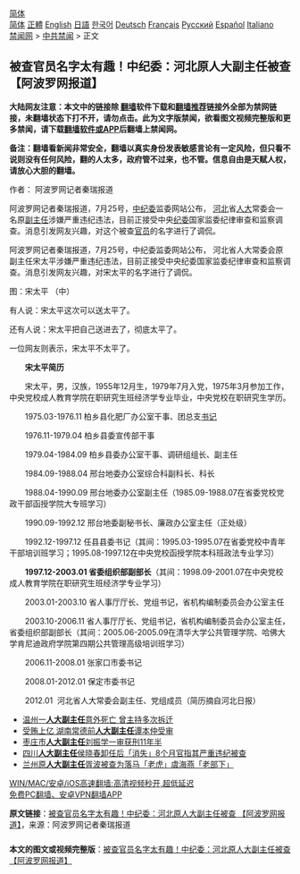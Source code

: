  <!-- 面包屑导航 --> <div class="breadcrumb"><!-- GTranslate: https://gtranslate.io/ -->  <div class="switcher notranslate">  <div class="selected">  <a href="#" onclick="return false;"> 简体</a>  </div>  <div class="option">  <a href="https://www.bannedbook.org" onclick="doGTranslate('zh-CN|zh-CN');jQuery('div.switcher div.selected a').html(jQuery(this).html());return false;" title="简体中文" class="nturl selected"> 简体</a>  <a href="https://www.bannedbook.org/zh-tw/" onclick="doGTranslate('zh-CN|zh-TW');jQuery('div.switcher div.selected a').html(jQuery(this).html());return false;" title="繁體中文" class="nturl"> 正體</a>  <a href="https://www.bannedbook.org/en/" onclick="doGTranslate('zh-CN|en');jQuery('div.switcher div.selected a').html(jQuery(this).html());return false;" title="English" class="nturl"> English</a>  <a href="https://www.bannedbook.org/ja/" onclick="doGTranslate('zh-CN|ja');jQuery('div.switcher div.selected a').html(jQuery(this).html());return false;" title="日本語" class="nturl"> 日語</a>  <a href="https://www.bannedbook.org/ko/" onclick="doGTranslate('zh-CN|ko');jQuery('div.switcher div.selected a').html(jQuery(this).html());return false;" title="한국어" class="nturl"> 한국어</a>  <a href="https://www.bannedbook.org/de/" onclick="doGTranslate('zh-CN|de');jQuery('div.switcher div.selected a').html(jQuery(this).html());return false;" title="Deutsch" class="nturl"> Deutsch</a>  <a href="https://www.bannedbook.org/fr/" onclick="doGTranslate('zh-CN|fr');jQuery('div.switcher div.selected a').html(jQuery(this).html());return false;" title="Français" class="nturl"> Français</a>  <a href="https://www.bannedbook.org/ru/" onclick="doGTranslate('zh-CN|ru');jQuery('div.switcher div.selected a').html(jQuery(this).html());return false;" title="Русский" class="nturl"> Русский</a>  <a href="https://www.bannedbook.org/es/" onclick="doGTranslate('zh-CN|es');jQuery('div.switcher div.selected a').html(jQuery(this).html());return false;" title="Español" class="nturl"> Español</a>  <a href="https://www.bannedbook.org/it/" onclick="doGTranslate('zh-CN|it');jQuery('div.switcher div.selected a').html(jQuery(this).html());return false;" title="Italiano" class="nturl"> Italiano</a>  </div>  </div>      <div class='breadcrumb-sub'><!-- Breadcrumb NavXT 6.3.0 --> <a href="https://www.bannedbook.org/" class="home">禁闻网</a> &gt; <a href="https://www.bannedbook.org/bnews/cbnews/" class="category">中共禁闻</a> &gt; 正文</div></div><h2>被查官员名字太有趣！中纪委：河北原人大副主任被查 【阿波罗网报道】</h2> <p class="notice"><b>大陆网友注意：本文中的链接除 <a href="https://github.com/bannedbook/fanqiang" >翻墙</a>软件下载和<a href="https://github.com/killgcd/justmysocks/blob/master/README.md">翻墙推荐</a>链接外全部为禁网链接，未翻墙状态下打不开，请勿点击。此为文字版禁闻，欲看图文视频完整版和更多禁闻，请下载<a href="https://github.com/bannedbook/fanqiang">翻墙软件或APP</a>后翻墙上禁闻网。</p><p>备注：翻墙看新闻非常安全，翻墙以真实身份发表敏感言论有一定风险，但只看不说则没有任何风险，翻的人太多，政府管不过来，也不管。信息自由是天赋人权，请放心大胆的翻墙。</b></p>  <div class="entry"> <p>作者： 阿波罗网记者秦瑞报道</p> <p id="summary">阿波罗网记者秦瑞报道，7月25号，<a href="https://www.bannedbook.org/bnews/tag/%e4%b8%ad%e7%ba%aa%e5%a7%94/" class="st_tag internal_tag" rel="tag" title="标签 中纪委 下的日志">中纪委</a>监委网站公布， <a href="https://www.bannedbook.org/bnews/tag/%e6%b2%b3%e5%8c%97/" class="st_tag internal_tag" rel="tag" title="标签 河北 下的日志">河北</a>省<a href="https://www.bannedbook.org/bnews/tag/%E4%BA%BA%E5%A4%A7/" class="st_tag internal_tag" rel="tag" title="标签 人大 下的日志">人大</a>常委会一名原<a href="https://www.bannedbook.org/bnews/tag/%E5%89%AF%E4%B8%BB%E4%BB%BB/" class="st_tag internal_tag" rel="tag" title="标签 副主任 下的日志">副主任</a>涉嫌严重违纪违法，目前正接受中央<a href="https://www.bannedbook.org/bnews/tag/%e7%ba%aa%e5%a7%94/" class="st_tag internal_tag" rel="tag" title="标签 纪委 下的日志">纪委</a>国家监委纪律审查和监察调查。消息引发网友兴趣，对这个被查<a href="https://www.bannedbook.org/bnews/tag/%E5%AE%98%E5%91%98/" class="st_tag internal_tag" rel="tag" title="标签 官员 下的日志">官员</a>的名字进行了调侃。</p> <p>阿波罗网记者秦瑞报道，7月25号，中纪委监委网站公布，&nbsp;河北省人大常委会原副主任宋太平涉嫌严重违纪违法，目前正接受中央纪委国家监委纪律审查和监察调查。消息引发网友兴趣，对宋太平的名字进行了调侃。</p> <p>图：宋太平 （中）</p> <p>有人说：宋太平这次可以送太平了。</p> <p>还有人说：宋太平把自己送进去了，彻底太平了。</p>  <p>一位网友则表示，宋太平不太平了。</p> <p>　　<strong>宋太平简历</strong></p> <p>　　宋太平，男，汉族，1955年12月生，1979年7月入党，1975年3月参加工作，中央党校成人教育学院在职研究生班经济学专业毕业，中央党校在职研究生学历。</p> <p>　　1975.03-1976.11 柏乡县化肥厂办公室干事、团总支<a href="https://www.bannedbook.org/bnews/tag/%e4%b9%a6%e8%ae%b0/" class="st_tag internal_tag" rel="tag" title="标签 书记 下的日志">书记</a></p> <p>　　1976.11-1979.04 柏乡县委宣传部干事</p> <p>　　1979.04-1984.09 柏乡县委办公室干事、调研组组长、副主任</p>  <p>　　1984.09-1988.04 邢台地委办公室综合科副科长、科长</p> <p>　　1988.04-1990.09 邢台地委办公室副主任（1985.09-1988.07在省委党校党政干部函授学院大专班学习）</p> <p>　　1990.09-1992.12 邢台地委副秘书长、廉政办公室主任（正处级）</p> <p>　　1992.12-1997.12 任县县委书记（其间：1995.03-1995.07在省委党校中青年干部培训班学习；1995.08-1997.12在中央党校函授学院本科班政法专业学习）</p> <p>　　<strong>1997.12-2003.01 省委组织部副部长</strong>（其间：1998.09-2001.07在中央党校成人教育学院在职研究生班经济学专业学习）</p> <p>　　2003.01-2003.10 省人事厅厅长、党组书记，省机构编制委员会办公室主任</p>  <p>　　2003.10-2006.11 省人事厅厅长、党组书记，省机构编制委员会办公室主任，省委组织部副部长（其间：2005.06-2005.09在清华大学公共管理学院、哈佛大学肯尼迪政府学院第四期公共管理高级培训班学习）</p> <p>　　2006.11-2008.01 张家口市委书记</p> <p>　　2008.01-2012.01 保定市委书记</p> <p>　　2012.01&nbsp; 河北省人大常委会副主任、党组成员（简历摘自河北日报）</p> <ul class='op-related-articles' title='相关阅读'> <li><a href='https://www.bannedbook.org/bnews/cnnews/20210401/1516958.html' target='_blank'>温州一<b>人大副主任</b>意外死亡 曾主持多次拆迁</a></li> <li><a href='https://www.bannedbook.org/bnews/bannedvideo/20210327/1513482.html' target='_blank'>受贿上亿 湖南常德前<b>人大副主任</b>谭本仲受审</a></li> <li><a href='https://www.bannedbook.org/bnews/baitai/20201202/1440924.html' target='_blank'>枣庄市<b>人大副主任</b>刘振学一审获刑11年半</a></li> <li><a href='https://www.bannedbook.org/bnews/baitai/20200609/1342292.html' target='_blank'>四川<b>人大副主任</b>侯晓春卸任后「消失」8个月官指其严重违纪被查</a></li> <li><a href='https://www.bannedbook.org/bnews/baitai/20200508/1324656.html' target='_blank'>兰州原<b>人大副主任</b>胥波被查为落马「老虎」虞海燕「老部下」</a></li> </ul> <p class="texttj"> <a href="https://github.com/bannedbook/fanqiang/wiki/V2ray%E6%9C%BA%E5%9C%BA" target="_blank">WIN/MAC/安卓/iOS高速翻墙:高清视频秒开,超低延迟</a><br/> <a href="https://github.com/bannedbook/fanqiang/wiki/%E7%A6%81%E9%97%BB%E7%BD%91%E5%AE%89%E5%8D%93%E7%BF%BB%E5%A2%99%E6%96%B0%E9%97%BBAPP" target="_blank">免费PC翻墙、安卓VPN翻墙APP</a></p><p> <b>原文链接</b>：<a class="src_link" href="https://www.aboluowang.com/2021/0725/1623910.html" target="_blank">被查官员名字太有趣！中纪委：河北原人大副主任被查 【阿波罗网报道】</a>，来源：阿波罗网记者秦瑞报道 </p> <a name='sharetosocial'></a>  <div style="margin-bottom:5px;padding-bottom:5px;clear:both"> <div id="archive-pix-1" class="banner-ads"> <!-- AuctionX Display platform tag START --> <div id="26318x728x90x621x_ADSLOT2" clicktrack="%%CLICK_URL_ESC%%"></div> <!-- AuctionX Display platform tag END --> </div> <div id="archive-pix-2" class="banner-ads"> <!-- AuctionX Display platform tag START --> <div id="26315x300x250x621x_ADSLOT2" clicktrack="%%CLICK_URL_ESC%%"></div> <!-- AuctionX Display platform tag END --> </div> </div>  <div id="archive-pix-1" class="banner-ads"> <!-- AuctionX Display platform tag START --> <div id="26318x728x90x621x_ADSLOT3" clicktrack="%%CLICK_URL_ESC%%"></div> <!-- AuctionX Display platform tag END --> </div> <div><b>本文的图文或视频完整版</b>：<a href='https://www.bannedbook.org/bnews/cbnews/20210725/1593850.html'>被查官员名字太有趣！中纪委：河北原人大副主任被查 【阿波罗网报道】</a></div>  </div><!--END ENTRY--> 